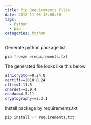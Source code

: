 ```yaml
---
title: Pip Requirements Files
date: 2018-11-05 15:08:50
tags:
  - Python
  - pip
categories: Python
---
```

Generate python package list

```bash
pip freeze >requirements.txt
```

<!-- more -->

The generated file looks like this below

```bash
asn1crypto==0.24.0
certifi==2018.8.24
cffi==1.11.5
chardet==3.0.4
conda==4.5.11
cryptography==2.3.1
```

Install package by requirements.txt

```bash
pip install -r requirements.txt
```